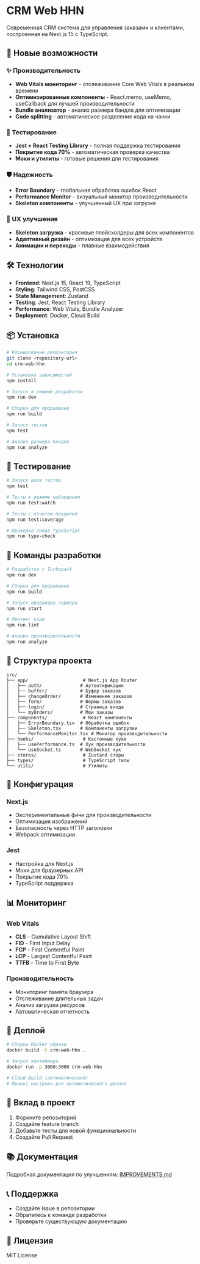 # CRM Web HHN

Современная CRM система для управления заказами и клиентами, построенная на Next.js 15 с TypeScript.

## 🚀 Новые возможности

### ✨ Производительность
- **Web Vitals мониторинг** - отслеживание Core Web Vitals в реальном времени
- **Оптимизированные компоненты** - React.memo, useMemo, useCallback для лучшей производительности
- **Bundle анализатор** - анализ размера бандла для оптимизации
- **Code splitting** - автоматическое разделение кода на чанки

### 🧪 Тестирование
- **Jest + React Testing Library** - полная поддержка тестирования
- **Покрытие кода 70%** - автоматическая проверка качества
- **Моки и утилиты** - готовые решения для тестирования

### 🛡️ Надежность
- **Error Boundary** - глобальная обработка ошибок React
- **Performance Monitor** - визуальный монитор производительности
- **Skeleton компоненты** - улучшенный UX при загрузке

### 🎨 UX улучшения
- **Skeleton загрузка** - красивые плейсхолдеры для всех компонентов
- **Адаптивный дизайн** - оптимизация для всех устройств
- **Анимации и переходы** - плавные взаимодействия

## 🛠️ Технологии

- **Frontend**: Next.js 15, React 19, TypeScript
- **Styling**: Tailwind CSS, PostCSS
- **State Management**: Zustand
- **Testing**: Jest, React Testing Library
- **Performance**: Web Vitals, Bundle Analyzer
- **Deployment**: Docker, Cloud Build

## 📦 Установка

```bash
# Клонирование репозитория
git clone <repository-url>
cd crm-web-hhn

# Установка зависимостей
npm install

# Запуск в режиме разработки
npm run dev

# Сборка для продакшена
npm run build

# Запуск тестов
npm test

# Анализ размера бандла
npm run analyze
```

## 🧪 Тестирование

```bash
# Запуск всех тестов
npm test

# Тесты в режиме наблюдения
npm run test:watch

# Тесты с отчетом покрытия
npm run test:coverage

# Проверка типов TypeScript
npm run type-check
```

## 🚀 Команды разработки

```bash
# Разработка с Turbopack
npm run dev

# Сборка для продакшена
npm run build

# Запуск продакшен сервера
npm run start

# Линтинг кода
npm run lint

# Анализ производительности
npm run analyze
```

## 📁 Структура проекта

```
src/
├── app/                    # Next.js App Router
│   ├── auth/              # Аутентификация
│   ├── buffer/            # Буфер заказов
│   ├── changeOrder/       # Изменение заказов
│   ├── form/              # Формы заказов
│   ├── login/             # Страница входа
│   └── myOrders/          # Мои заказы
├── components/             # React компоненты
│   ├── ErrorBoundary.tsx  # Обработка ошибок
│   ├── Skeleton.tsx       # Компоненты загрузки
│   └── PerformanceMonitor.tsx # Монитор производительности
├── hooks/                  # Кастомные хуки
│   ├── usePerformance.ts  # Хук производительности
│   └── useSocket.ts       # WebSocket хук
├── stores/                 # Zustand сторы
├── types/                  # TypeScript типы
└── utils/                  # Утилиты
```

## 🔧 Конфигурация

### Next.js
- Экспериментальные фичи для производительности
- Оптимизация изображений
- Безопасность через HTTP заголовки
- Webpack оптимизации

### Jest
- Настройка для Next.js
- Моки для браузерных API
- Покрытие кода 70%
- TypeScript поддержка

## 📊 Мониторинг

### Web Vitals
- **CLS** - Cumulative Layout Shift
- **FID** - First Input Delay  
- **FCP** - First Contentful Paint
- **LCP** - Largest Contentful Paint
- **TTFB** - Time to First Byte

### Производительность
- Мониторинг памяти браузера
- Отслеживание длительных задач
- Анализ загрузки ресурсов
- Автоматическая отчетность

## 🚀 Деплой

```bash
# Сборка Docker образа
docker build -t crm-web-hhn .

# Запуск контейнера
docker run -p 3000:3000 crm-web-hhn

# Cloud Build (автоматический)
# Проект настроен для автоматического деплоя
```

## 🤝 Вклад в проект

1. Форкните репозиторий
2. Создайте feature branch
3. Добавьте тесты для новой функциональности
4. Создайте Pull Request

## 📚 Документация

Подробная документация по улучшениям: [IMPROVEMENTS.md](./IMPROVEMENTS.md)

## 📞 Поддержка

- Создайте Issue в репозитории
- Обратитесь к команде разработки
- Проверьте существующую документацию

## 📄 Лицензия

MIT License
